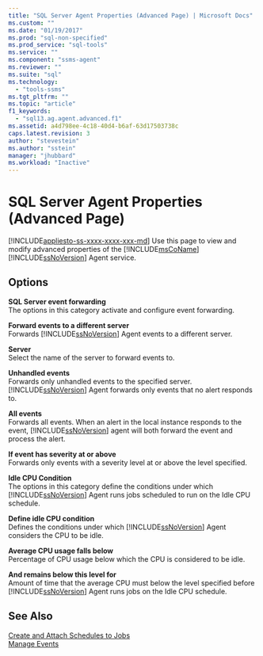 ```yaml
---
title: "SQL Server Agent Properties (Advanced Page) | Microsoft Docs"
ms.custom: ""
ms.date: "01/19/2017"
ms.prod: "sql-non-specified"
ms.prod_service: "sql-tools"
ms.service: ""
ms.component: "ssms-agent"
ms.reviewer: ""
ms.suite: "sql"
ms.technology: 
  - "tools-ssms"
ms.tgt_pltfrm: ""
ms.topic: "article"
f1_keywords: 
  - "sql13.ag.agent.advanced.f1"
ms.assetid: a4d798ee-4c18-40d4-b6af-63d17503738c
caps.latest.revision: 3
author: "stevestein"
ms.author: "sstein"
manager: "jhubbard"
ms.workload: "Inactive"
---
```

# SQL Server Agent Properties (Advanced Page)
[!INCLUDE[appliesto-ss-xxxx-xxxx-xxx-md](../../includes/appliesto-ss-xxxx-xxxx-xxx-md.md)]
Use this page to view and modify advanced properties of the [!INCLUDE[msCoName](../../includes/msconame_md.md)] [!INCLUDE[ssNoVersion](../../includes/ssnoversion_md.md)] Agent service.  
  
## Options  
**SQL Server event forwarding**  
The options in this category activate and configure event forwarding.  
  
**Forward events to a different server**  
Forwards [!INCLUDE[ssNoVersion](../../includes/ssnoversion_md.md)] Agent events to a different server.  
  
**Server**  
Select the name of the server to forward events to.  
  
**Unhandled events**  
Forwards only unhandled events to the specified server. [!INCLUDE[ssNoVersion](../../includes/ssnoversion_md.md)] Agent forwards only events that no alert responds to.  
  
**All events**  
Forwards all events. When an alert in the local instance responds to the event, [!INCLUDE[ssNoVersion](../../includes/ssnoversion_md.md)] agent will both forward the event and process the alert.  
  
**If event has severity at or above**  
Forwards only events with a severity level at or above the level specified.  
  
**Idle CPU Condition**  
The options in this category define the conditions under which [!INCLUDE[ssNoVersion](../../includes/ssnoversion_md.md)] Agent runs jobs scheduled to run on the Idle CPU schedule.  
  
**Define idle CPU condition**  
Defines the conditions under which [!INCLUDE[ssNoVersion](../../includes/ssnoversion_md.md)] Agent considers the CPU to be idle.  
  
**Average CPU usage falls below**  
Percentage of CPU usage below which the CPU is considered to be idle.  
  
**And remains below this level for**  
Amount of time that the average CPU must below the level specified before [!INCLUDE[ssNoVersion](../../includes/ssnoversion_md.md)] Agent runs jobs on the Idle CPU schedule.  
  
## See Also  
[Create and Attach Schedules to Jobs](../../ssms/agent/create-and-attach-schedules-to-jobs.md)  
[Manage Events](../../ssms/agent/manage-events.md)  
  
